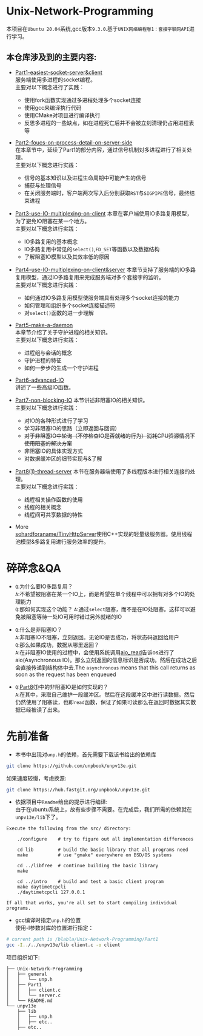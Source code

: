 # Unix-Network-Programming
本项目在`Ubuntu 20.04`系统,gcc版本`9.3.0`.基于`UNIX网络编程卷1：套接字联网API`进行学习。
## 本仓库涉及到的主要内容:
- [Part1-easiest-socket-server&client](./Part1)  
服务端使用多进程的socket编程。  
主要对以下概念进行了实践：
    - 使用fork函数实现通过多进程处理多个socket连接
    - 使用gcc来编译执行代码
    - 使用CMake对项目进行编译执行
    - 反思多进程的一些缺点，如在进程死亡后并不会被立刻清理仍占用进程表等  
- [Part2-foucs-on-process-detail-on-server-side](./Part2)  
在本章节中，延续了Part1的部分内容，通过信号机制对多进程进行了相关处理。  
主要对以下概念进行实践：  
    - 信号的基本知识以及进程生命周期中可能产生的信号
    - 捕获与处理信号
    - 在关闭服务端时，客户端两次写入后分别获取`RST`与`SIGPIPE`信号，最终结束进程  
- [Part3-use-IO-multiplexing-on-client](./Part3)
本章在客户端使用IO多路复用模型，为了避免IO阻塞在某一个地方。  
主要对以下概念进行实践：  
    - IO多路复用的基本概念
    - IO多路复用中常见的`select()`,`FD_SET`等函数以及数据结构
    - 了解阻塞IO模型以及其效率低的原因
- [Part4-use-IO-multiplexing-on-client&server](./Part4)
本章节支持了服务端的IO多路复用模型，通过IO多路复用来完成服务端对多个套接字的监听。  
主要对以下概念进行实践：  
    - 如何通过IO多路复用模型使服务端具有处理多个socket连接的能力  
    - 如何管理和组织多个socket连接描述符
    - 对`select()`函数的进一步理解
- [Part5-make-a-daemon](./Part5)  
本章节介绍了关于守护进程的相关知识。  
主要对以下概念进行实践：  
    - 进程组与会话的概念
    - 守护进程的特征
    - 如何一步步的生成一个守护进程
 
- [Part6-advanced-IO](./Part6)  
讲述了一些高级IO函数。

- [Part7-non-blocking-IO](./Part7)
本节讲述非阻塞IO的相关知识。  
主要对以下概念进行实践：  
    - 对IO的各种形式进行了学习
    - 学习非阻塞IO的思路（立即返回与回调）
    - ~~对于非阻塞IO中轮询（不停检查IO是否就绪的行为）消耗CPU资源情况下使用阻塞的解决方案~~
    - 非阻塞IO的具体实现方式
    - 对数据缓冲区的细节实现与&了解
- [Part8(1)-thread-server](./Part8(1))
本节在服务器端使用了多线程版本进行相关连接的处理。  
主要对以下概念进行实践：  
    - 线程相关操作函数的使用
    - 线程的相关概念
    - 线程间可共享数据的特性
- More  
[sohardforaname/TinyHttpServer](https://github.com/sohardforaname/TinyHttpServer)使用C++实现的轻量级服务器。使用线程池模型&多路复用进行服务效率的提升。

# 碎碎念&QA
- `Q`:为什么要IO多路复用？  
`A`:不希望被阻塞在某一个IO上，而是希望在单个线程中可以拥有对多个IO的处理能力  
`Q`:那如何实现这个功能？
`A`:通过`select`阻塞，而不是在IO处阻塞。这样可以避免被阻塞等待一处IO可用时错过另外就绪的IO  

- `Q`:什么是非阻塞IO？  
`A`:非阻塞IO不阻塞，立刻返回。无论IO是否成功，将状态码返回给用户   
`Q`:那么如果成功，数据从哪里返回？  
`A`:在非阻塞IO使用的过程中，会使用系统调用[aio_read](https://man7.org/linux/man-pages/man3/aio_read.3.html)告诉os进行了aio(Asynchronous IO)。那么立刻返回的信息标识是否成功。然后在成功之后会直接传递到结构体中去.The `asynchronous` means that this call returns as soon as the request has been enqueued  
- `Q`:[Part8(1)](./Part8(1))中的非阻塞IO是如何实现的？  
`A`:在其中，采取自己维护一段缓冲区。然后在这段缓冲区中进行读数据。然后仍然使用了阻塞读，也即`read`函数，保证了如果可读那么在返回时数据其实数据已经被读了出来。
　　　
# 先前准备
- 本书中出现对`unp.h`的依赖，首先需要下载该书给出的依赖库  
```sh
git clone https://github.com/unpbook/unpv13e.git
```
如果速度较慢，考虑换源:
```sh
git clone https://hub.fastgit.org/unpbook/unpv13e.git
```
- 依据项目中`Readme`给出的提示进行编译:  
由于在ubuntu系统上，故有些步骤不需要。在完成后，我们所需的依赖就在`unpv13e/lib`下了。
```
Execute the following from the src/ directory:

    ./configure    # try to figure out all implementation differences

    cd lib         # build the basic library that all programs need
    make           # use "gmake" everywhere on BSD/OS systems

    cd ../libfree  # continue building the basic library
    make

    cd ../intro    # build and test a basic client program
    make daytimetcpcli
    ./daytimetcpcli 127.0.0.1

If all that works, you're all set to start compiling individual programs.
```
- gcc编译时指定`unp.h`的位置  
使用-I参数对库的位置进行指定：
```sh
# current path is /blabla/Unix-Network-Programming/Part1
gcc -I../../unpv13e/lib client.c -o client
```
项目组织如下:  
```
├── Unix-Network-Programming
│   ├── general
│   │   └── unp.h
│   ├── Part1
│   │   ├── client.c
│   │   └── server.c
│   └── README.md
└── unpv13e
    ├── lib
    │   ├── unp.h
    │   ├── etc..
    ├── etc..
```